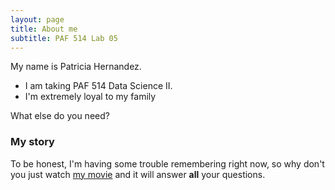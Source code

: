 ```yaml
---
layout: page
title: About me
subtitle: PAF 514 Lab 05
---
```


My name is Patricia Hernandez. 

- I am taking PAF 514 Data Science II.
- I'm extremely loyal to my family

What else do you need?

### My story

To be honest, I'm having some trouble remembering right now, so why don't you just watch [my movie](https://en.wikipedia.org/wiki/The_Princess_Bride_%28film%29) and it will answer **all** your questions.
